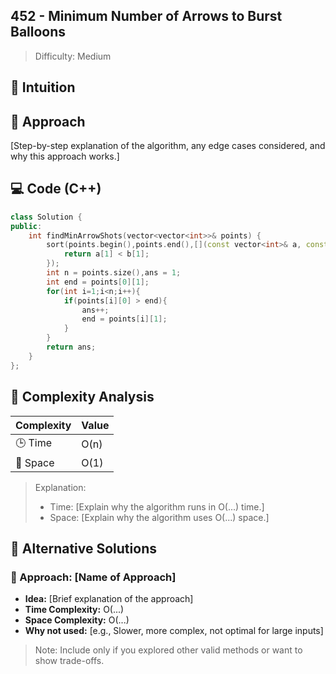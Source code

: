 ## 452 - Minimum Number of Arrows to Burst Balloons

> Difficulty: Medium 

## 🧠 Intuition




## 📝 Approach

[Step-by-step explanation of the algorithm, any edge cases considered, and why this approach works.]


## 💻 Code (C++)

```cpp
class Solution {
public:
    int findMinArrowShots(vector<vector<int>>& points) {
        sort(points.begin(),points.end(),[](const vector<int>& a, const vector<int>& b) {
            return a[1] < b[1];
        });
        int n = points.size(),ans = 1;
        int end = points[0][1];
        for(int i=1;i<n;i++){
            if(points[i][0] > end){
                ans++;
                end = points[i][1];
            }
        }
        return ans;
    }
};
```
## 🧮 Complexity Analysis

| Complexity | Value |
|------------|-------|
| 🕒 Time     | O(n) |
| 💾 Space    | O(1) |

> Explanation:
> - Time: [Explain why the algorithm runs in O(...) time.]
> - Space: [Explain why the algorithm uses O(...) space.]

## 🔁 Alternative Solutions

### 🔹 Approach: [Name of Approach]
- **Idea:** [Brief explanation of the approach]
- **Time Complexity:** O(...)
- **Space Complexity:** O(...)
- **Why not used:** [e.g., Slower, more complex, not optimal for large inputs]

> Note: Include only if you explored other valid methods or want to show trade-offs.
